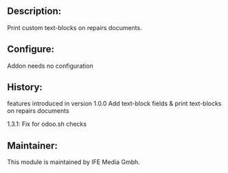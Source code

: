 ## Description:
Print custom text-blocks on repairs documents.

## Configure:
Addon needs no configuration

## History:

features introduced in version 1.0.0
Add  text-block fields  & print  text-blocks on repairs documents

1.3.1: Fix for odoo.sh checks

## Maintainer:
This module is maintained by IFE Media Gmbh.
